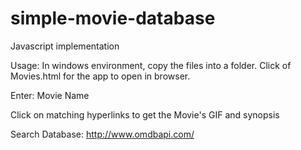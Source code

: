 # simple-movie-database
Javascript implementation

Usage: 
In windows environment, copy the files into a folder. Click of Movies.html for the app to open in browser.

Enter: Movie Name

Click on matching hyperlinks to get the Movie's GIF and synopsis

Search Database:
http://www.omdbapi.com/
